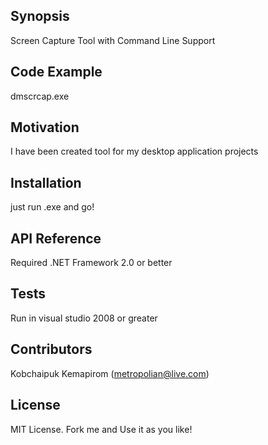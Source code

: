 ## Synopsis

Screen Capture Tool with Command Line Support

## Code Example

dmscrcap.exe

## Motivation

I have been created tool for my desktop application projects

## Installation

just run .exe and go!

## API Reference

Required .NET Framework 2.0 or better

## Tests

Run in visual studio 2008 or greater

## Contributors

Kobchaipuk Kemapirom (metropolian@live.com)

## License

MIT License.
Fork me and Use it as you like!